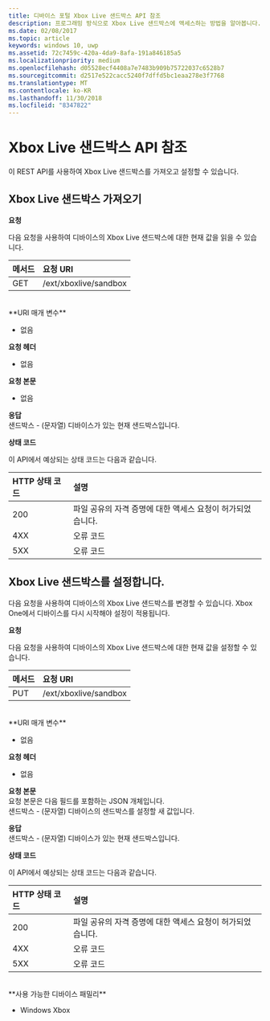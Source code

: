 ```yaml
---
title: 디바이스 포털 Xbox Live 샌드박스 API 참조
description: 프로그래밍 방식으로 Xbox Live 샌드박스에 액세스하는 방법을 알아봅니다.
ms.date: 02/08/2017
ms.topic: article
keywords: windows 10, uwp
ms.assetid: 72c7459c-420a-4da9-8afa-191a846185a5
ms.localizationpriority: medium
ms.openlocfilehash: d05528ecf4408a7e7483b909b75722037c6528b7
ms.sourcegitcommit: d2517e522cacc5240f7dffd5bc1eaa278e3f7768
ms.translationtype: MT
ms.contentlocale: ko-KR
ms.lasthandoff: 11/30/2018
ms.locfileid: "8347822"
---
```

# <a name="xbox-live-sandbox-api-reference"></a>Xbox Live 샌드박스 API 참조   
이 REST API를 사용하여 Xbox Live 샌드박스를 가져오고 설정할 수 있습니다.

## <a name="get-the-xbox-live-sandbox"></a>Xbox Live 샌드박스 가져오기

**요청**

다음 요청을 사용하여 디바이스의 Xbox Live 샌드박스에 대한 현재 값을 읽을 수 있습니다.

메서드      | 요청 URI
:------     | :-----
GET | /ext/xboxlive/sandbox
<br />
**URI 매개 변수**

- 없음

**요청 헤더**

- 없음

**요청 본문**

- 없음

**응답**   
샌드박스 - (문자열) 디바이스가 있는 현재 샌드박스입니다.   

**상태 코드**

이 API에서 예상되는 상태 코드는 다음과 같습니다.

HTTP 상태 코드      | 설명
:------     | :-----
200 | 파일 공유의 자격 증명에 대한 액세스 요청이 허가되었습니다.
4XX | 오류 코드
5XX | 오류 코드

## <a name="set-the-xbox-live-sandbox"></a>Xbox Live 샌드박스를 설정합니다.
다음 요청을 사용하여 디바이스의 Xbox Live 샌드박스를 변경할 수 있습니다. Xbox One에서 디바이스를 다시 시작해야 설정이 적용됩니다.

**요청**

다음 요청을 사용하여 디바이스의 Xbox Live 샌드박스에 대한 현재 값을 설정할 수 있습니다.

메서드      | 요청 URI
:------     | :-----
PUT | /ext/xboxlive/sandbox
<br />
**URI 매개 변수**

- 없음

**요청 헤더**

- 없음

**요청 본문**   
요청 본문은 다음 필드를 포함하는 JSON 개체입니다.   
샌드박스 - (문자열) 디바이스의 샌드박스를 설정할 새 값입니다.

**응답**   
샌드박스 - (문자열) 디바이스가 있는 현재 샌드박스입니다.   

**상태 코드**

이 API에서 예상되는 상태 코드는 다음과 같습니다.

HTTP 상태 코드      | 설명
:------     | :-----
200 | 파일 공유의 자격 증명에 대한 액세스 요청이 허가되었습니다.
4XX | 오류 코드
5XX | 오류 코드

<br />
**사용 가능한 디바이스 패밀리**

* Windows Xbox

